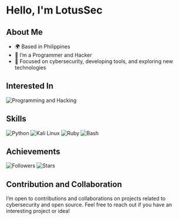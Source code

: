 # Hello, I'm LotusSec

## About Me
- 🌍 Based in Philippines
- 💼 I’m a Programmer and Hacker
- 🔭 Focused on cybersecurity, developing tools, and exploring new technologies

## Interested In
![Programming and Hacking](https://img.shields.io/badge/Programming%20and%20Hacking-%23FF0000?style=flat&logo=hackerrank&logoColor=maroon)
## Skills
![Python](https://img.shields.io/badge/-Python-3776AB?style=flat&logo=python&logoColor=maroon)
![Kali Linux](https://img.shields.io/badge/-Kali%20Linux-000000?style=flat&logo=kali-linux&logoColor=maroon)
![Ruby](https://img.shields.io/badge/-Ruby-CC342D?style=flat&logo=ruby&logoColor=maroon)
![Bash](https://img.shields.io/badge/-Bash-4EAA25?style=flat&logo=gnu-bash&logoColor=maroon)

## Achievements
![Followers](https://img.shields.io/badge/Followers-9999-maroon)
![Stars](https://img.shields.io/badge/Stars-9999-maroon)

## Contribution and Collaboration
I’m open to contributions and collaborations on projects related to cybersecurity and open source. Feel free to reach out if you have an interesting project or idea!
